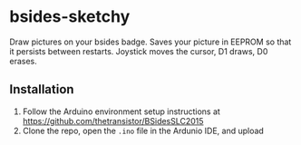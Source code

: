 # bsides-sketchy

Draw pictures on your bsides badge. Saves your picture in EEPROM so that it persists between restarts. Joystick moves the cursor, D1 draws, D0 erases.

## Installation

1. Follow the Arduino environment setup instructions at https://github.com/thetransistor/BSidesSLC2015
2. Clone the repo, open the `.ino` file in the Ardunio IDE, and upload
